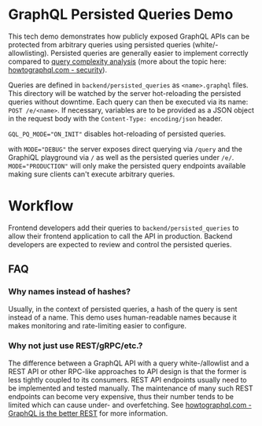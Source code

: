 # GraphQL Persisted Queries Demo

This tech demo demonstrates how publicly exposed GraphQL APIs can be protected
from arbitrary queries using persisted queries (white/-allowlisting).
Persisted queries are generally easier to implement correctly compared to
[query complexity analysis](https://gqlgen.com/reference/complexity/)
(more about the topic here:
[howtographql.com - security](https://www.howtographql.com/advanced/4-security/)).

Queries are defined in `backend/persisted_queries`
as `<name>.graphql` files. This directory will be watched by the server
hot-reloading the persisted queries without downtime.
Еach query can then be executed via its name: `POST /e/<name>`.
If necessary, variables are to be provided as a JSON object
in the request body with the `Content-Type: encoding/json` header.

`GQL_PQ_MODE="ON_INIT"` disables hot-reloading of persisted queries.

with `MODE="DEBUG"` the server exposes direct querying via `/query` and the
GraphiQL playground via `/` as well as the persisted queries under `/e/`.
`MODE="PRODUCTION"` will only make the persisted query endpoints available
making sure clients can't execute arbitrary queries.

# Workflow 

Frontend developers add their queries to `backend/persisted_queries` to allow their
frontend application to call the API in production. Backend developers
are expected to review and control the persisted queries.

## FAQ

### Why names instead of hashes?
Usually, in the context of persisted queries, a hash of the query is sent
instead of a name. This demo uses human-readable names because it makes
monitoring and rate-limiting easier to configure.

### Why not just use REST/gRPC/etc.?
The difference between a GraphQL API with a query white-/allowlist
and a REST API or other RPC-like approaches to API design is that the former
is less tightly coupled to its consumers.
REST API endpoints usually need to be implemented and tested manually.
The maintenance of many such REST endpoints can become very expensive, thus
their number tends to be limited which can cause under- and overfetching.
See [howtographql.com - GraphQL is the better REST](https://www.howtographql.com/basics/1-graphql-is-the-better-rest/)
for more information.